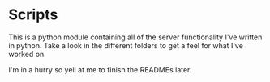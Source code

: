 # Scripts
This is a python module containing all of the server functionality I've written in python. Take a look in the different folders to get a feel for what I've worked on.

I'm in a hurry so yell at me to finish the READMEs later.